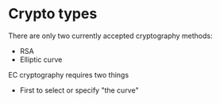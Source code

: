 # Crypto types

There are only two currently accepted cryptography methods:

- RSA
- Elliptic curve

EC cryptography requires two things
- First to select or specify "the curve"